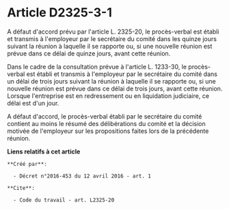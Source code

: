 # Article D2325-3-1

A défaut d'accord prévu par l'article L. 2325-20, le procès-verbal est établi et transmis à l'employeur par le secrétaire du
comité dans les quinze jours suivant la réunion à laquelle il se rapporte ou, si une nouvelle réunion est prévue dans ce
délai de quinze jours, avant cette réunion. 

Dans le cadre de la consultation prévue à l'article L. 1233-30, le procès-verbal est établi et transmis à l'employeur par le
secrétaire du comité dans un délai de trois jours suivant la réunion à laquelle il se rapporte ou, si une nouvelle réunion
est prévue dans ce délai de trois jours, avant cette réunion. Lorsque l'entreprise est en redressement ou en liquidation
judiciaire, ce délai est d'un jour. 

A défaut d'accord, le procès-verbal établi par le secrétaire du comité contient au moins le résumé des délibérations du
comité et la décision motivée de l'employeur sur les propositions faites lors de la précédente réunion.

**Liens relatifs à cet article**

	**Créé par**:

	  - Décret n°2016-453 du 12 avril 2016 - art. 1

	**Cite**:

	  - Code du travail - art. L2325-20
